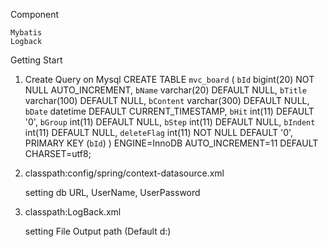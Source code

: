  
Component

	Mybatis
 	Logback
	
Getting Start 

1. Create Query on Mysql
 CREATE TABLE `mvc_board` ( `bId` bigint(20) NOT NULL AUTO_INCREMENT, `bName` varchar(20) DEFAULT NULL, `bTitle` varchar(100) DEFAULT NULL, `bContent` varchar(300) DEFAULT NULL, `bDate` datetime DEFAULT CURRENT_TIMESTAMP, `bHit` int(11) DEFAULT '0', `bGroup` int(11) DEFAULT NULL, `bStep` int(11) DEFAULT NULL, `bIndent` int(11) DEFAULT NULL, `deleteFlag` int(11) NOT NULL DEFAULT '0', PRIMARY KEY (`bId`) ) ENGINE=InnoDB AUTO_INCREMENT=11 DEFAULT CHARSET=utf8;
 
2. classpath:config/spring/context-datasource.xml

    setting db URL, UserName, UserPassword

3. classpath:LogBack.xml

    setting File Output path (Default d:)
    
    

  
